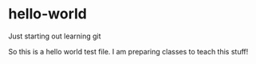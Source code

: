 # hello-world
Just starting out learning git

So this is a hello world test file. I am preparing classes to teach this stuff!
